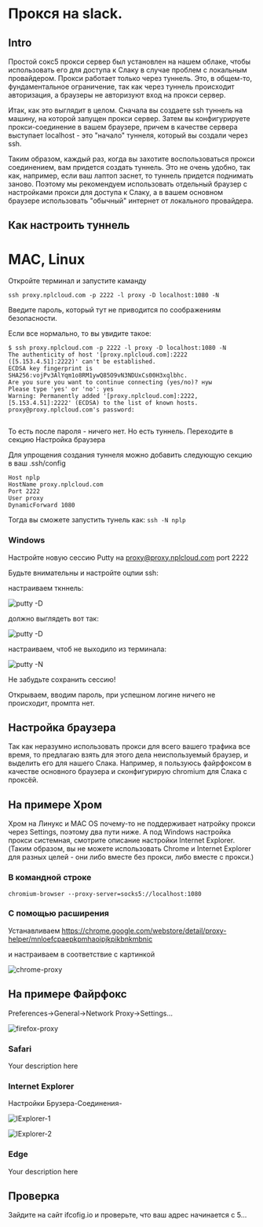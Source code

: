 # Прокся на slack.

## Intro

Простой сокс5 прокси сервер был установлен на нашем облаке, чтобы использовать его для доступа к Слаку в случае проблем с локальным провайдером. Прокси работает только через туннель. Это, в общем-то, фундаментальное ограничение, так как через туннель происходит авторизация, а браузеры не авторизуют вход на прокси сервер.

Итак, как это выглядит в целом. Сначала вы создаете ssh туннель на машину, на которой запущен прокси сервер. Затем вы конфигурируете прокси-соединение в вашем браузере, причем в качестве сервера выступает localhost - это "начало" туннеля, который вы создали через ssh.

Таким образом, каждый раз, когда вы захотите воспользоваться прокси соединением, вам придется создать туннель. Это не очень удобно, так как, например, если ваш лаптоп заснет, то туннель придется поднимать заново. Поэтому мы рекомендуем использовать отдельный браузер с настройками прокси для доступа к Слаку, а в вашем основном браузере использовать "обычный" интернет от локального провайдера.


## Как настроить туннель

# MAC, Linux

Откройте терминал и запустите каманду

`ssh proxy.nplcloud.com -p 2222 -l proxy -D localhost:1080 -N`

Введите пароль, который тут не приводится по соображениям безопасности.

Если все нормально, то вы увидите такое:

```
$ ssh proxy.nplcloud.com -p 2222 -l proxy -D localhost:1080 -N
The authenticity of host '[proxy.nplcloud.com]:2222 ([5.153.4.51]:2222)' can't be established.
ECDSA key fingerprint is SHA256:vojPv3AlYqm1o8RM1ywQ85O9vN3NDUxCs00H3xqlbhc.
Are you sure you want to continue connecting (yes/no)? нуы
Please type 'yes' or 'no': yes
Warning: Permanently added '[proxy.nplcloud.com]:2222,[5.153.4.51]:2222' (ECDSA) to the list of known hosts.
proxy@proxy.nplcloud.com's password: 


```
То есть после пароля - ничего нет. Но есть туннель. Переходите в секцию Настройка браузера

Для упрощения создания туннеля можно добавить следующую секцию в ваш .ssh/config

```
Host nplp
HostName proxy.nplcloud.com 
Port 2222
User proxy
DynamicForward 1080

```

Тогда вы сможете запустить тунель как: `ssh -N nplp`

### Windows

Настройте новую сессию Putty на proxy@proxy.nplcloud.com port 2222

Будьте внимательны и настройте оцпии ssh:

настраиваем ткннель:

![putty -D](images/putty1.png)

должно выглядеть вот так:

![putty -D](images/putty2.png)

настраиваем, чтоб не выходило из терминала:

![putty -N](images/putty3.png)

Не забудьте сохранить сессию!

Открываем, вводим пароль, при успешном логине ничего не происходит, промпта нет.

## Настройка браузера

Так как неразумно использовать прокси для всего вашего трафика все время, то предлагаю взять для этого дела неиспользуемый браузер, и выделить его для нашего Слака. Например, я пользуюсь файрфоксом в качестве основного браузера и сконфигурирую chromium для Слака с проксёй.

## На примере Хром

Хром на Линукс и MAC OS почему-то не поддерживает натройку прокси через Settings, поэтому два пути ниже. А под Windows настройка прокси системная, смотрите описание настройки Internet Explorer. (Таким образом, вы не можете использовать Chrome и Internet Explorer для разных целей - они либо вместе без прокси, либо вместе с прокси.)

### В командной строке

`chromium-browser --proxy-server=socks5://localhost:1080`

### С помощью расширения

Устанавливаем 
https://chrome.google.com/webstore/detail/proxy-helper/mnloefcpaepkpmhaoipjkpikbnkmbnic

и настраиваем в соответствие с картинкой

![chrome-proxy](images/chrome-proxy.png)

## На примере Файрфокс

Preferences->General->Network Proxy->Settings...

![firefox-proxy](images/firefox-proxy.png)

### Safari

Your description here

### Internet Explorer

Настройки Брузера-Соединения-

![IExplorer-1](images/explorer1.png)

![IExplorer-2](images/explorer2.png)


### Edge

Your description here

## Проверка

Зайдите на сайт ifcofig.io и проверьте, что ваш адрес начинается с 5...



